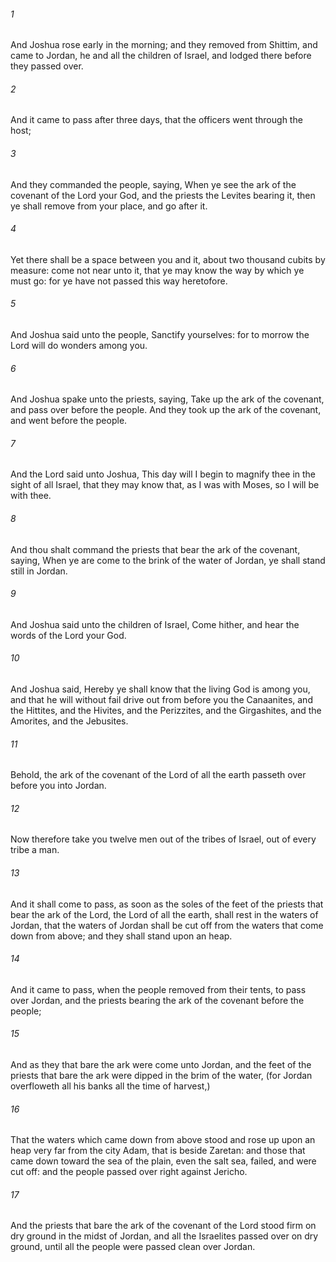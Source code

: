 ###### 1
And Joshua rose early in the morning; and they removed from Shittim, and came to Jordan, he and all the children of Israel, and lodged there before they passed over.

###### 2
And it came to pass after three days, that the officers went through the host;

###### 3
And they commanded the people, saying, When ye see the ark of the covenant of the Lord your God, and the priests the Levites bearing it, then ye shall remove from your place, and go after it.

###### 4
Yet there shall be a space between you and it, about two thousand cubits by measure: come not near unto it, that ye may know the way by which ye must go: for ye have not passed this way heretofore.

###### 5
And Joshua said unto the people, Sanctify yourselves: for to morrow the Lord will do wonders among you.

###### 6
And Joshua spake unto the priests, saying, Take up the ark of the covenant, and pass over before the people. And they took up the ark of the covenant, and went before the people.

###### 7
And the Lord said unto Joshua, This day will I begin to magnify thee in the sight of all Israel, that they may know that, as I was with Moses, so I will be with thee.

###### 8
And thou shalt command the priests that bear the ark of the covenant, saying, When ye are come to the brink of the water of Jordan, ye shall stand still in Jordan.

###### 9
And Joshua said unto the children of Israel, Come hither, and hear the words of the Lord your God.

###### 10
And Joshua said, Hereby ye shall know that the living God is among you, and that he will without fail drive out from before you the Canaanites, and the Hittites, and the Hivites, and the Perizzites, and the Girgashites, and the Amorites, and the Jebusites.

###### 11
Behold, the ark of the covenant of the Lord of all the earth passeth over before you into Jordan.

###### 12
Now therefore take you twelve men out of the tribes of Israel, out of every tribe a man.

###### 13
And it shall come to pass, as soon as the soles of the feet of the priests that bear the ark of the Lord, the Lord of all the earth, shall rest in the waters of Jordan, that the waters of Jordan shall be cut off from the waters that come down from above; and they shall stand upon an heap.

###### 14
And it came to pass, when the people removed from their tents, to pass over Jordan, and the priests bearing the ark of the covenant before the people;

###### 15
And as they that bare the ark were come unto Jordan, and the feet of the priests that bare the ark were dipped in the brim of the water, (for Jordan overfloweth all his banks all the time of harvest,)

###### 16
That the waters which came down from above stood and rose up upon an heap very far from the city Adam, that is beside Zaretan: and those that came down toward the sea of the plain, even the salt sea, failed, and were cut off: and the people passed over right against Jericho.

###### 17
And the priests that bare the ark of the covenant of the Lord stood firm on dry ground in the midst of Jordan, and all the Israelites passed over on dry ground, until all the people were passed clean over Jordan.

